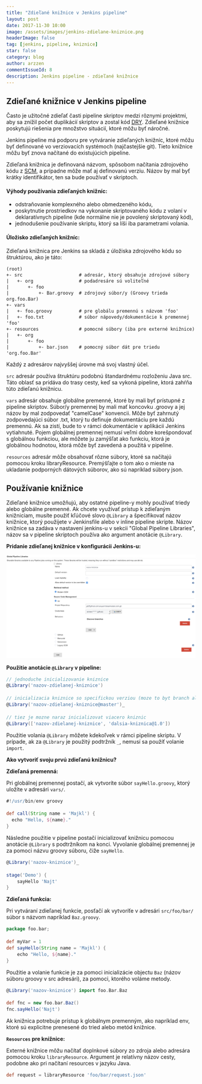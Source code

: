 ```yaml
---
title: "Zdieľané knižnice v Jenkins pipeline"
layout: post
date: 2017-11-30 10:00
image: /assets/images/jenkins-zdielane-kniznice.png
headerImage: false
tag: [jenkins, pipeline, kniznice]
star: false
category: blog
author: arzzen
commentIssueId: 8
description: Jenkins pipeline - zdieľané knižnice
---
```


## Zdieľané knižnice v Jenkins pipeline


Často je užitočné zdieľať časti pipeline skriptov medzi rôznymi 
projektmi, aby sa znížil počet duplikácií skriptov a zostal kód [DRY](https://en.wikipedia.org/wiki/Don%27t_repeat_yourself).
Zdieľané knižnice poskytujú riešenia pre množstvo situácií, ktoré môžu byť náročné.

Jenkins pipeline má podporu pre vytváranie zdieľaných knižníc, ktoré môžu byť definované 
vo verziovacích systémoch (najčastejšie git). Tieto knižnice môžu byť znova načítané do existujúcich pipeline.

Zdieľaná knižnica je definovaná názvom, spôsobom načítania zdrojového kódu z [SCM](https://en.wikipedia.org/wiki/Service_Control_Manager), 
a prípadne môže mať aj definovanú verziu. Názov by mal byť krátky identifikátor, ten sa bude používať v skriptoch.

#### Výhody používania zdieľaných knižníc:

- odstraňovanie komplexného alebo obmedzeného kódu,
- poskytnutie prostriedkov na vykonanie skriptovaného kódu z volaní v deklaratívnych pipeline (kde normálne nie je povolený skriptovaný kód),
- jednodušenie používanie skriptu, ktorý sa líši iba parametrami volania.

#### Úložisko zdieľaných knižníc:

Zdieľaná knižnica pre Jenkins sa skladá z úložiska zdrojového kódu so štruktúrou, ako je táto:

```
(root)
+- src                     # adresár, ktorý obsahuje zdrojové súbory
|   +- org                 # podadresáre sú voliteľné 
|       +- foo
|           +- Bar.groovy  # zdrojový súbor/y (Groovy trieda org.foo.Bar)
+- vars
|   +- foo.groovy          # pre globálu premennú s názvom 'foo' 
|   +- foo.txt             # súbor nápovedy/dokumentácie k premennej 'foo'
+- resources               # pomocné súbory (iba pre externé knižnice)
|   +- org
|       +- foo
|           +- bar.json    # pomocný súbor dát pre triedu 'org.foo.Bar'
```

Každý z adresárov najvyššej úrovne má svoj vlastný účel.

`src` adresár používa štruktúru podobnú štandardnému rozloženiu Java src. 
Táto oblasť sa pridáva do trasy cesty, keď sa vykoná pipeline, ktorá zahŕňa túto zdieľanú knižnicu.

`vars` adresár obsahuje globálne premenné, ktoré by mali byť prístupné z pipeline skriptov. 
Súbor/y premennej by mali mať koncovku .groovy a jej názov by mal zodpovedať "camelCase" konvencii. 
Môže byť zahrnutý zodpovedajúci súbor .txt, ktorý tu definuje dokumentáciu pre každú premennú. 
Ak sa zistí, bude to v rámci dokumentácie v aplikácii Jenkins vytiahnuté. Pojem globálnej premennej nemusí veľmi 
dobre korešpondovať s globálnou funkciou, ale môžete ju zamýšľat ako funkciu, ktorá je globálnou hodnotou, 
ktorá môže byť zavedená a použitá v pipeline.

`resources` adresár môže obsahovať rôzne súbory, ktoré sa načítajú pomocou kroku libraryResource. 
Premýšľajte o tom ako o mieste na ukladanie podporných dátových súborov, ako sú napríklad súbory json.

## Používanie knižnice

Zdieľané knižnice umožňujú, aby ostatné pipeline-y mohly používať triedy alebo globálne premenné. 
Ak chcete využívať prístup k zdieľaným knižniciam, musíte použiť kľúčové slovo `@Library` a špecifikovať názov knižnice, 
ktorý použijete v Jenkinsfile alebo v inline pipeline skripte.
Názov knižnice sa zadáva v nastavení jenkins-u v sekcii "Global Pipeline Libraries", názov sa v pipeline skriptoch používa ako argument anotácie `@Library`.

**Pridanie zdieľanej knižnice v konfigurácii Jenkins-u:**

<img src="/assets/images/jenkins_shared_configuration.png" alt="shared libraries" />

**Použitie anotácie `@Library` v pipeline:**

```groovy
// jednoduche inicializovanie kniznice
@Library('nazov-zdielanej-kniznice')

// inicializacia kniznice so specifickou verziou (moze to byt branch alebo tag)
@Library('nazov-zdielanej-kniznice@master')_

// tiez je mozne naraz inicializovat viacero kniznic
@Library(['nazov-zdielanej-kniznice', 'dalsia-kniznica@1.0'])
```

Použitie volania `@Library` môžete kdekoľvek v rámci pipeline skriptu. 
V prípade, ak za `@Library` je použitý podtržník `_`, nemusí sa použíť volanie `import`.


**Ako vytvoriť svoju prvú zdieľanú knižnicu?**

**Zdieľaná premenná:**

Pri globálnej premennej postačí, ak vytvoríte súbor `sayHello.groovy`, ktorý uložíte v adresári `vars/`.

```groovy
#!/usr/bin/env groovy

def call(String name = 'Majkl') {
  echo "Hello, ${name}."
}
```

Následne použitie v pipeline postačí inicializovať knižnicu pomocou anotácie `@Library` s podtržníkom na konci.
Vyvolanie globálnej premennej je za pomoci názvu groovy súboru, čiže `sayHello`.

```groovy
@Library('nazov-kniznice')_

stage('Demo') {
    sayHello 'Najt'
}
```

**Zdieľaná funkcia:**


Pri vytváraní zdieľanej funkcie, posťačí ak vytvoríťe v adresári `src/foo/bar/` súbor s názvom napríklad `Baz.groovy`.

```groovy
package foo.bar;

def myVar = 1
def sayHello(String name = 'Majkl') {
    echo "Hello, ${name}."
}
```

Použitie a volanie funkcie je za pomoci inicializácie objectu `Baz` (názov súboru groovy v src adresári), za pomoci, ktorého voláme metody.

```groovy
@Library('nazov-kniznice') import foo.Bar.Baz

def fnc = new foo.bar.Baz()
fnc.sayHello('Najt')
```

Ak knižnica potrebuje prístup k globálnym premenným, ako napríklad env, ktoré sú explicitne prenesené do tried alebo metód knižnice.


**`Resources` pre knižnice:**

Externé knižnice môžu načítať doplnkové súbory zo zdroja alebo adresára pomocou kroku `libraryResource`. 
Argument je relatívny názov cesty, podobne ako pri načítaní resources v jazyku Java.

```groovy
def request = libraryResource 'foo/bar/request.json'
```

